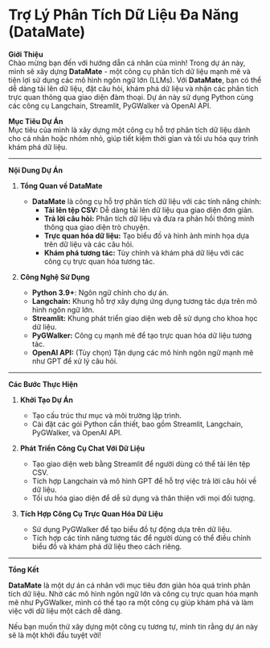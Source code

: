 # Trợ Lý Phân Tích Dữ Liệu Đa Năng (DataMate)

**Giới Thiệu**  
Chào mừng bạn đến với hướng dẫn cá nhân của mình! Trong dự án này, mình sẽ xây dựng **DataMate** - một công cụ phân tích dữ liệu mạnh mẽ và tiện lợi sử dụng các mô hình ngôn ngữ lớn (LLMs). Với **DataMate**, bạn có thể dễ dàng tải lên dữ liệu, đặt câu hỏi, khám phá dữ liệu và nhận các phân tích trực quan thông qua giao diện đàm thoại. Dự án này sử dụng Python cùng các công cụ Langchain, Streamlit, PyGWalker và OpenAI API.  

**Mục Tiêu Dự Án**  
Mục tiêu của mình là xây dựng một công cụ hỗ trợ phân tích dữ liệu dành cho cá nhân hoặc nhóm nhỏ, giúp tiết kiệm thời gian và tối ưu hóa quy trình khám phá dữ liệu.  

---

**Nội Dung Dự Án**  

1. **Tổng Quan về DataMate**  
   - **DataMate** là công cụ hỗ trợ phân tích dữ liệu với các tính năng chính:  
     - **Tải lên tệp CSV:** Dễ dàng tải lên dữ liệu qua giao diện đơn giản.  
     - **Trả lời câu hỏi:** Phân tích dữ liệu và đưa ra phản hồi thông minh thông qua giao diện trò chuyện.  
     - **Trực quan hóa dữ liệu:** Tạo biểu đồ và hình ảnh minh họa dựa trên dữ liệu và các câu hỏi.  
     - **Khám phá tương tác:** Tùy chỉnh và khám phá dữ liệu với các công cụ trực quan hóa tương tác.  

2. **Công Nghệ Sử Dụng**  
   - **Python 3.9+**: Ngôn ngữ chính cho dự án.  
   - **Langchain:** Khung hỗ trợ xây dựng ứng dụng tương tác dựa trên mô hình ngôn ngữ lớn.  
   - **Streamlit:** Khung phát triển giao diện web dễ sử dụng cho khoa học dữ liệu.  
   - **PyGWalker:** Công cụ mạnh mẽ để tạo trực quan hóa dữ liệu tương tác.  
   - **OpenAI API:** (Tùy chọn) Tận dụng các mô hình ngôn ngữ mạnh mẽ như GPT để xử lý câu hỏi.  

---

**Các Bước Thực Hiện**  

1. **Khởi Tạo Dự Án**  
   - Tạo cấu trúc thư mục và môi trường lập trình.  
   - Cài đặt các gói Python cần thiết, bao gồm Streamlit, Langchain, PyGWalker, và OpenAI API.  

2. **Phát Triển Công Cụ Chat Với Dữ Liệu**  
   - Tạo giao diện web bằng Streamlit để người dùng có thể tải lên tệp CSV.  
   - Tích hợp Langchain và mô hình GPT để hỗ trợ việc trả lời câu hỏi về dữ liệu.  
   - Tối ưu hóa giao diện để dễ sử dụng và thân thiện với mọi đối tượng.  

3. **Tích Hợp Công Cụ Trực Quan Hóa Dữ Liệu**  
   - Sử dụng PyGWalker để tạo biểu đồ tự động dựa trên dữ liệu.  
   - Tích hợp các tính năng tương tác để người dùng có thể điều chỉnh biểu đồ và khám phá dữ liệu theo cách riêng.  

---

**Tổng Kết**  

**DataMate** là một dự án cá nhân với mục tiêu đơn giản hóa quá trình phân tích dữ liệu. Nhờ các mô hình ngôn ngữ lớn và công cụ trực quan hóa mạnh mẽ như PyGWalker, mình có thể tạo ra một công cụ giúp khám phá và làm việc với dữ liệu một cách dễ dàng.  

Nếu bạn muốn thử xây dựng một công cụ tương tự, mình tin rằng dự án này sẽ là một khởi đầu tuyệt vời!